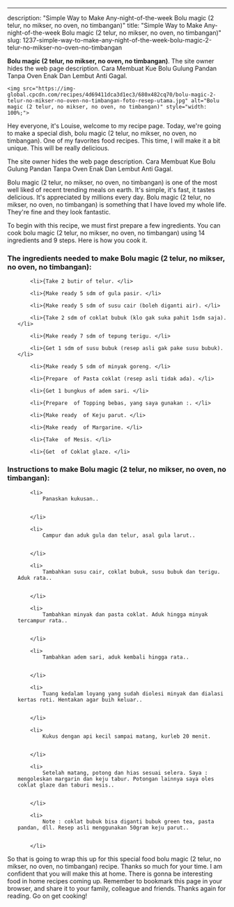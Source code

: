 ---
description: "Simple Way to Make Any-night-of-the-week Bolu magic (2 telur, no mikser, no oven, no timbangan)"
title: "Simple Way to Make Any-night-of-the-week Bolu magic (2 telur, no mikser, no oven, no timbangan)"
slug: 1237-simple-way-to-make-any-night-of-the-week-bolu-magic-2-telur-no-mikser-no-oven-no-timbangan

<p>
	<strong>Bolu magic (2 telur, no mikser, no oven, no timbangan)</strong>. 
	The site owner hides the web page description. Cara Membuat Kue Bolu Gulung Pandan Tanpa Oven Enak Dan Lembut Anti Gagal.
</p>
<p>
	
	<img src="https://img-global.cpcdn.com/recipes/4d69411dca3d1ec3/680x482cq70/bolu-magic-2-telur-no-mikser-no-oven-no-timbangan-foto-resep-utama.jpg" alt="Bolu magic (2 telur, no mikser, no oven, no timbangan)" style="width: 100%;">
	
	
</p>
<p>
	Hey everyone, it's Louise, welcome to my recipe page. Today, we're going to make a special dish, bolu magic (2 telur, no mikser, no oven, no timbangan). One of my favorites food recipes. This time, I will make it a bit unique. This will be really delicious.
</p>
	
<p>
	The site owner hides the web page description. Cara Membuat Kue Bolu Gulung Pandan Tanpa Oven Enak Dan Lembut Anti Gagal.
</p>
<p>
	Bolu magic (2 telur, no mikser, no oven, no timbangan) is one of the most well liked of recent trending meals on earth. It's simple, it's fast, it tastes delicious. It's appreciated by millions every day. Bolu magic (2 telur, no mikser, no oven, no timbangan) is something that I have loved my whole life. They're fine and they look fantastic.
</p>

<p>
To begin with this recipe, we must first prepare a few ingredients. You can cook bolu magic (2 telur, no mikser, no oven, no timbangan) using 14 ingredients and 9 steps. Here is how you cook it.
</p>

<h3>The ingredients needed to make Bolu magic (2 telur, no mikser, no oven, no timbangan):</h3>

<ol>
	
		<li>{Take 2 butir of telur. </li>
	
		<li>{Make ready 5 sdm of gula pasir. </li>
	
		<li>{Make ready 5 sdm of susu cair (boleh diganti air). </li>
	
		<li>{Take 2 sdm of coklat bubuk (klo gak suka pahit 1sdm saja). </li>
	
		<li>{Make ready 7 sdm of tepung terigu. </li>
	
		<li>{Get 1 sdm of susu bubuk (resep asli gak pake susu bubuk). </li>
	
		<li>{Make ready 5 sdm of minyak goreng. </li>
	
		<li>{Prepare  of Pasta coklat (resep asli tidak ada). </li>
	
		<li>{Get 1 bungkus of adem sari. </li>
	
		<li>{Prepare  of Topping bebas, yang saya gunakan :. </li>
	
		<li>{Make ready  of Keju parut. </li>
	
		<li>{Make ready  of Margarine. </li>
	
		<li>{Take  of Mesis. </li>
	
		<li>{Get  of Coklat glaze. </li>
	
</ol>
<p>
	
</p>

<h3>Instructions to make Bolu magic (2 telur, no mikser, no oven, no timbangan):</h3>

<ol>
	
		<li>
			Panaskan kukusan..
			
			
		</li>
	
		<li>
			Campur dan aduk gula dan telur, asal gula larut..
			
			
		</li>
	
		<li>
			Tambahkan susu cair, coklat bubuk, susu bubuk dan terigu. Aduk rata..
			
			
		</li>
	
		<li>
			Tambahkan minyak dan pasta coklat. Aduk hingga minyak tercampur rata..
			
			
		</li>
	
		<li>
			Tambahkan adem sari, aduk kembali hingga rata..
			
			
		</li>
	
		<li>
			Tuang kedalam loyang yang sudah diolesi minyak dan dialasi kertas roti. Hentakan agar buih keluar..
			
			
		</li>
	
		<li>
			Kukus dengan api kecil sampai matang, kurleb 20 menit.
			
			
		</li>
	
		<li>
			Setelah matang, potong dan hias sesuai selera. Saya : mengoleskan margarin dan keju tabur. Potongan lainnya saya oles coklat glaze dan taburi mesis..
			
			
		</li>
	
		<li>
			Note : coklat bubuk bisa diganti bubuk green tea, pasta pandan, dll. Resep asli menggunakan 50gram keju parut..
			
			
		</li>
	
</ol>

<p>
	
</p>

<p>
	So that is going to wrap this up for this special food bolu magic (2 telur, no mikser, no oven, no timbangan) recipe. Thanks so much for your time. I am confident that you will make this at home. There is gonna be interesting food in home recipes coming up. Remember to bookmark this page in your browser, and share it to your family, colleague and friends. Thanks again for reading. Go on get cooking!
</p>
